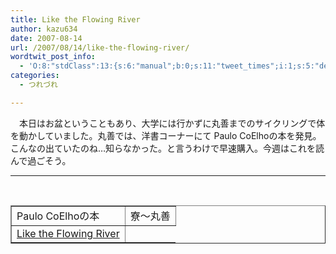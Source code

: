 ```yaml
---
title: Like the Flowing River
author: kazu634
date: 2007-08-14
url: /2007/08/14/like-the-flowing-river/
wordtwit_post_info:
  - 'O:8:"stdClass":13:{s:6:"manual";b:0;s:11:"tweet_times";i:1;s:5:"delay";i:0;s:7:"enabled";i:1;s:10:"separation";s:2:"60";s:7:"version";s:3:"3.7";s:14:"tweet_template";b:0;s:6:"status";i:2;s:6:"result";a:0:{}s:13:"tweet_counter";i:2;s:13:"tweet_log_ids";a:1:{i:0;i:3153;}s:9:"hash_tags";a:0:{}s:8:"accounts";a:1:{i:0;s:7:"kazu634";}}'
categories:
  - つれづれ

---
```

<div class="section">
<p>
    　本日はお盆ということもあり、大学には行かずに丸善までのサイクリングで体を動かしていました。丸善では、洋書コーナーにて Paulo CoElhoの本を発見。こんなの出ていたのね…知らなかった。と言うわけで早速購入。今週はこれを読んで過ごそう。
</p>
  
<hr />
  
<center>
<br /> 
    
<table cellspacing="0" cellpadding="2" border="1">
<tr valign="top">
<td>
          Paulo CoElhoの本
</td>
        
<td>
          寮～丸善
</td>
</tr>
      
<tr valign="top">
<td>
<a href="https://www.amazon.co.jp/exec/obidos/ASIN/000723581X/goodpic-22/" onclick="__gaTracker('send', 'event', 'outbound-article', 'https://www.amazon.co.jp/exec/obidos/ASIN/000723581X/goodpic-22/', 'Like the Flowing River');" target="_top">Like the Flowing River</a>
</td>
</tr>
</table>
    
<p>
</center></div>
